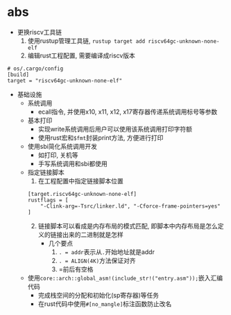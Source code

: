 # abs

- 更换riscv工具链
	1. 使用rustup管理工具链, `rustup target add riscv64gc-unknown-none-elf`
	2. 编辑rust工程配置, 需要编译成riscv版本

```
# os/.cargo/config
[build]
target = "riscv64gc-unknown-none-elf"
```

- 基础设施
	* 系统调用
		+ ecall指令, 并使用x10, x11, x12, x17寄存器传递系统调用标号等参数
	* 基本打印
		+ 实现write系统调用后用户可以使用该系统调用打印字符额
		+ 使用rust宏和`$fmt`封装print方法, 方便进行打印
	* 使用sbi简化系统调用开发
		+ 如打印, 关机等
		+ 手写系统调用和sbi都使用
	* 指定链接脚本
		1. 在工程配置中指定链接脚本位置
		```
		[target.riscv64gc-unknown-none-elf]
		rustflags = [
			"-Clink-arg=-Tsrc/linker.ld", "-Cforce-frame-pointers=yes"
		]
		```
		2. 链接脚本可以看成是内存布局的模式匹配, 即脚本中内存布局是怎么定义的链接出来的二进制就是怎样
			- 几个要点
				1. `. = addr`表示从`.`开始地址就是addr
				2. `. = ALIGN(4K)`方法保证对齐
				3. =前后有空格
	* 使用`core::arch::global_asm!(include_str!("entry.asm"));`嵌入汇编代码
		+ 完成栈空间的分配和初始化(sp寄存器)等任务
		+ 在rust代码中使用`#[no_mangle]`标注函数防止改名

